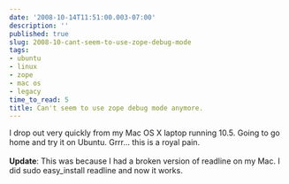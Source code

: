 ```yaml
---
date: '2008-10-14T11:51:00.003-07:00'
description: ''
published: true
slug: 2008-10-cant-seem-to-use-zope-debug-mode
tags:
- ubuntu
- linux
- zope
- mac os
- legacy
time_to_read: 5
title: Can't seem to use zope debug mode anymore.
---
```


I drop out very quickly from my Mac OS X laptop running 10.5.  Going to go home and try it on Ubuntu.  Grrr... this is a royal pain.<br /><br /><span style="font-weight: bold;">Update</span>: This was because I had a broken version of readline on my Mac. I did sudo easy_install readline and now it works.